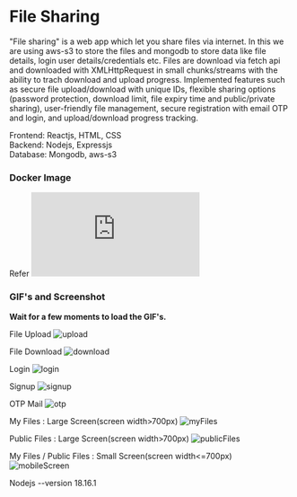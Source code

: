 # File Sharing    
    
"File sharing" is a web app which let you share files via internet. In this we are using aws-s3 to store the files and mongodb to store data like file details, login user details/credentials etc. Files are download via fetch api and downloaded with XMLHttpRequest in small chunks/streams with the ability to trach download and upload progress.
Implemented features such as secure file upload/download with unique IDs, flexible sharing options (password protection,
download limit, file expiry time and public/private sharing), user-friendly file management, secure registration with
email OTP and login, and upload/download progress tracking.
       
Frontend: Reactjs, HTML, CSS    
Backend: Nodejs, Expressjs    
Database: Mongodb, aws-s3   

### Docker Image
Refer ![DOCKER.md](https://github.com/Dy-123/File_Sharing/blob/master/DOCKER.md)

### GIF's and Screenshot    
**Wait for a few moments to load the GIF's.**

File Upload
![upload](https://github.com/Dy-123/File_Sharing/assets/54953527/51f740f1-4613-4a21-9845-95a14b27b0b1)

File Download
![download](https://github.com/Dy-123/File_Sharing/assets/54953527/fb85ab06-884d-4a9b-aabf-2bd3ab296e05)

Login
![login](https://github.com/Dy-123/File_Sharing/assets/54953527/036f162a-6dcf-469e-ae87-a9ba308e8b84)

Signup
![signup](https://github.com/Dy-123/File_Sharing/assets/54953527/57f4be29-a870-4a50-98cd-d5609525197b)

OTP Mail
![otp](https://github.com/Dy-123/File_Sharing/assets/54953527/496cfdf2-f093-4fff-aef2-6aba5226de79)

My Files : Large Screen(screen width>700px)
![myFiles](https://github.com/Dy-123/File_Sharing/assets/54953527/bb4a82d0-a9a3-4cea-b391-7b2a9a2e3401)

Public Files : Large Screen(screen width>700px)
![publicFiles](https://github.com/Dy-123/File_Sharing/assets/54953527/6280c2e1-ddca-4fa1-8f8a-9fb2b670ff7a)

My Files / Public Files : Small Screen(screen width<=700px)       
![mobileScreen](https://github.com/Dy-123/File_Sharing/assets/54953527/31803778-558d-476c-bf0a-f971e4b943c7)

Nodejs --version 18.16.1
